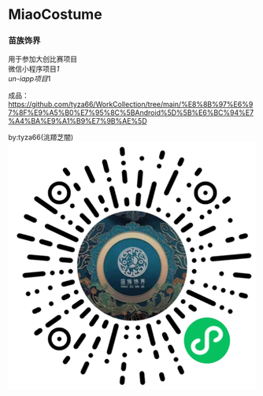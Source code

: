 # MiaoCostume
### 苗族饰界
用于参加大创比赛项目  
微信小程序项目*1  
un-iapp项目*1  

成品：https://github.com/tyza66/WorkCollection/tree/main/%E8%8B%97%E6%97%8F%E9%A5%B0%E7%95%8C%5BAndroid%5D%5B%E6%BC%94%E7%A4%BA%E9%A1%B9%E7%9B%AE%5D

by:tyza66(洮羱芝闇)  
![](https://raw.githubusercontent.com/tyza66/ImgBed/main/Dispersion/gh_269e5f57d0fd_1280.jpg)

